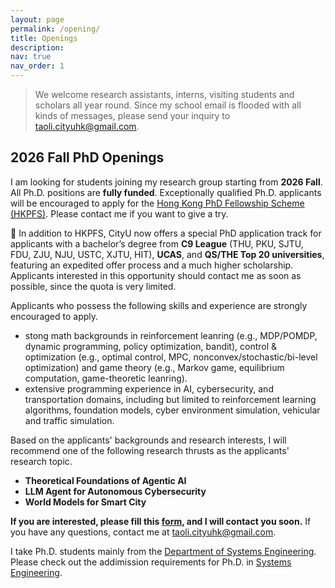 ```yaml
---
layout: page
permalink: /opening/
title: Openings
description: 
nav: true
nav_order: 1
---
```


> We welcome research assistants, interns, visiting students and scholars all year round. Since my school email is flooded with all kinds of messages, please send your inquiry to [taoli.cityuhk@gmail.com](mailto:taoli.cityuhk@gmail.com).



## **2026 Fall PhD Openings**
I am looking for students joining my research group starting from **2026 Fall**. All Ph.D. positions are **fully funded**. Exceptionally qualified Ph.D. applicants will be encouraged to apply for the [Hong Kong PhD Fellowship Scheme (HKPFS)](https://cerg1.ugc.edu.hk/hkpfs/index.html). Please contact me if you want to give a try.

:star2: In addition to HKPFS, CityU now offers a special PhD application track for applicants with a bachelor’s degree from **C9 League** (THU, PKU, SJTU, FDU, ZJU, NJU, USTC, XJTU, HIT), **UCAS**, and **QS/THE Top 20 universities**, featuring an expedited offer process and a much higher scholarship. Applicants interested in this opportunity should contact me as soon as possible, since the quota is very limited. 

Applicants who possess the following skills and experience are strongly encouraged to apply.

- stong math backgrounds in reinforcement leanring (e.g., MDP/POMDP, dynamic programming, policy optimization, bandit), control & optimization (e.g., optimal control, MPC, nonconvex/stochastic/bi-level optimization) and game theory (e.g., Markov game, equilibrium computation, game-theoretic leanring).
- extensive programming experience in AI, cybersecurity, and transportation domains, including but limited to reinforcement learning algorithms, foundation models, cyber environment simulation, vehicular and traffic simulation. 

Based on the applicants' backgrounds and research interests, I will recommend one of the following research thrusts as the applicants' research topic.
 
- **Theoretical Foundations of Agentic AI**
- **LLM Agent for Autonomous Cybersecurity**
- **World Models for Smart City** 

**If you are interested, please fill this [form](https://forms.office.com/r/HYGM7Nt8vh?origin=lprLink), and I will contact you soon.** If you have any questions, contact me at [taoli.cityuhk@gmail.com](mailto:taoli.cityuhk@gmail.com).

I take Ph.D. students mainly from the [Department of Systems Engineering](https://www.cityu.edu.hk/sye/). Please check out the addimission requirements for Ph.D. in [Systems Engineering](https://www.cityu.edu.hk/sye/phdmphil.htm).


